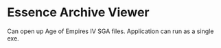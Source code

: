 # Essence Archive Viewer

Can open up Age of Empires IV SGA files.
Application can run as a single exe.
